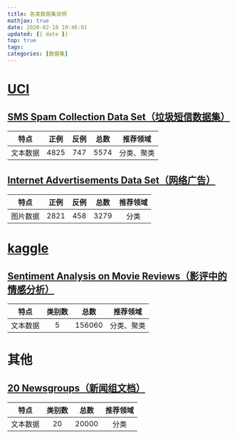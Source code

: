 ```yaml
---
title: 各类数据集说明
mathjax: true
date: 2020-02-18 19:46:01
updated: {{ date }}
top: true
tags:
categories: [数据集]
---
```


# [UCI](http://archive.ics.uci.edu/ml/datasets.php)

## [SMS Spam Collection Data Set（垃圾短信数据集）](http://archive.ics.uci.edu/ml/datasets/SMS+Spam+Collection)

| 特点 | 正例 | 反例 | 总数 | 推荐领域 |
| :---: | :---: | :---: | :---: | :---: |
| 文本数据 | 4825 | 747 | 5574 | 分类、聚类 |

## [Internet Advertisements Data Set（网络广告）](http://archive.ics.uci.edu/ml/datasets/Internet+Advertisements)

| 特点 | 正例 | 反例 | 总数 | 推荐领域 |
| :---: | :---: | :---: | :---: | :---: |
| 图片数据 | 2821 | 458 | 3279 | 分类 |

# [kaggle](https://www.kaggle.com/)

## [Sentiment Analysis on Movie Reviews（影评中的情感分析）](https://www.kaggle.com/c/sentiment-analysis-on-movie-reviews/overview)

| 特点 | 类别数 | 总数 | 推荐领域 |
| :---: | :---: | :---: | :---: |
| 文本数据 | 5 | 156060 | 分类、聚类 |

# 其他

## [20 Newsgroups（新闻组文档）](http://qwone.com/~jason/20Newsgroups/)

| 特点 | 类别数 | 总数 | 推荐领域 |
| :---: | :---: | :---: | :---: |
| 文本数据 | 20 | 20000 | 分类 |
